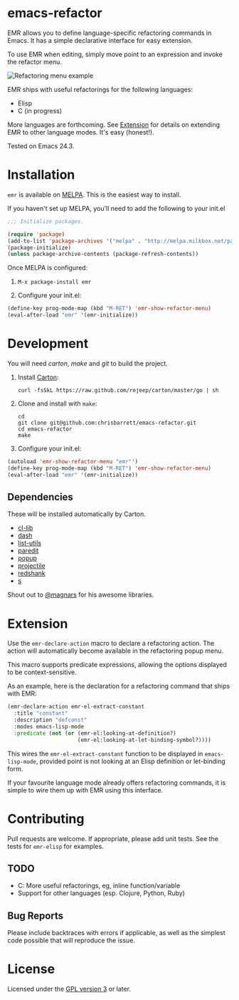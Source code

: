 # emacs-refactor
<!-- Travis builds are disabled until cassou/emacs updates to Emacs 24.3 -->
<!-- [![Build Status](https://travis-ci.org/chrisbarrett/emacs-refactor.png?branch=master)](https://travis-ci.org/chrisbarrett/emacs-refactor) -->

EMR allows you to define language-specific refactoring commands in Emacs. It has
a simple declarative interface for easy extension.

To use EMR when editing, simply move point to an expression and invoke the refactor menu.

![Refactoring menu example](https://raw.github.com/chrisbarrett/emacs-refactor/master/assets/emr.png)

EMR ships with useful refactorings for the following languages:

* Elisp
* C (in progress)

More languages are forthcoming. See
[Extension](https://github.com/chrisbarrett/emacs-refactor#extension) for
details on extending EMR to other language modes. It's easy (honest!).

Tested on Emacs 24.3.

# Installation

`emr` is available on [MELPA](http://melpa.milkbox.net/). This is the easiest
way to install.

If you haven't set up MELPA, you'll need to add the following to your init.el

```lisp
;;; Initialize packages.

(require 'package)
(add-to-list 'package-archives '("melpa" . "http://melpa.milkbox.net/packages/"))
(package-initialize)
(unless package-archive-contents (package-refresh-contents))
```

Once MELPA is configured:

1. `M-x package-install emr`

2. Configure your init.el:

  ```lisp
 (define-key prog-mode-map (kbd "M-RET") 'emr-show-refactor-menu)
 (eval-after-load "emr" '(emr-initialize))
   ```

# Development

You will need *carton*, *make* and *git* to build the project.

1. Install [Carton](https://github.com/rejeep/carton):

   ```
   curl -fsSkL https://raw.github.com/rejeep/carton/master/go | sh
   ```

2. Clone and install with `make`:

   ```
   cd
   git clone git@github.com:chrisbarrett/emacs-refactor.git
   cd emacs-refactor
   make
   ```

3. Configure your init.el:

  ```lisp
 (autoload 'emr-show-refactor-menu "emr"')
 (define-key prog-mode-map (kbd "M-RET") 'emr-show-refactor-menu)
 (eval-after-load "emr" '(emr-initialize))
   ```

## Dependencies

These will be installed automatically by Carton.

* [cl-lib](https://github.com/emacsmirror/cl-lib)
* [dash](https://github.com/magnars/dash.el)
* [list-utils](https://github.com/rolandwalker/list-utils)
* [paredit](https://github.com/emacsmirror/paredit/blob/master/paredit.el)
* [popup](https://github.com/auto-complete/popup-el)
* [projectile](https://github.com/bbatsov/projectile)
* [redshank](https://github.com/emacsmirror/redshank)
* [s](https://github.com/magnars/s.el)

Shout out to [@magnars](https://twitter.com/magnars) for his awesome libraries.

# Extension

Use the `emr-declare-action` macro to declare a refactoring action. The
action will automatically become available in the refactoring popup menu.

This macro supports predicate expressions, allowing the options displayed to be
context-sensitive.

As an example, here is the declaration for a refactoring command that ships with EMR:

```lisp
(emr-declare-action emr-el-extract-constant
  :title "constant"
  :description "defconst"
  :modes emacs-lisp-mode
  :predicate (not (or (emr-el:looking-at-definition?)
                      (emr-el:looking-at-let-binding-symbol?))))
```

This wires the `emr-el-extract-constant` function to be displayed in
`emacs-lisp-mode`, provided point is not looking at an Elisp definition or
let-binding form.

If your favourite language mode already offers refactoring commands, it is
simple to wire them up with EMR using this interface.

# Contributing

Pull requests are welcome. If appropriate, please add unit tests. See the tests for `emr-elisp` for examples.

## TODO

* C: More useful refactorings, eg, inline function/variable
* Support for other languages (esp. Clojure, Python, Ruby)

## Bug Reports

Please include backtraces with errors if applicable, as well as the simplest
code possible that will reproduce the issue.

# License

Licensed under the [GPL version 3](http://www.gnu.org/licenses/) or later.
